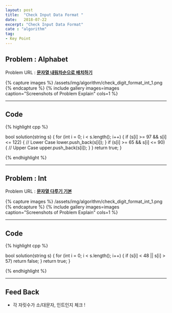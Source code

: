 ```yaml
---
layout: post
title:  "Check Input Data Format "
date:   2018-07-22
excerpt: "Check Input Data Format"
cate : "algorithm"
tag:
- Key Point
---
```


## Problem : Alphabet

Problem URL : **[문자열 내림차순으로 배치하기](https://programmers.co.kr/learn/courses/30/lessons/12917)**

{% capture images %}
    /assets/img/algorithm/check_digit_format_int_1.png
{% endcapture %}
{% include gallery images=images caption="Screenshots of Problem Explain" cols=1 %}

---

## Code
{% highlight cpp %}

bool solution(string s) {
    for (int i = 0; i < s.length(); i++) {
        if (s[i] >= 97 && s[i] <= 122) { // Lower Case
            lower.push_back(s[i]);
        }
        if (s[i] >= 65 && s[i] <= 90) { // Upper Case
            upper.push_back(s[i]);
        }
    }
    return true;
}


{% endhighlight %}

---

## Problem : Int

Problem URL : **[문자열 다루기 기본](https://programmers.co.kr/learn/courses/30/lessons/12918)**

{% capture images %}
    /assets/img/algorithm/check_digit_format_int_1.png
{% endcapture %}
{% include gallery images=images caption="Screenshots of Problem Explain" cols=1 %}

---

## Code
{% highlight cpp %}

bool solution(string s) {
    for (int i = 0; i < s.length(); i++) {
        if (s[i] < 48 || s[i] > 57)
            return false;
    }
    return true;
}


{% endhighlight %}

---

## Feed Back 

* 각 자릿수가 소/대문자, 인트인지 체크 ! 